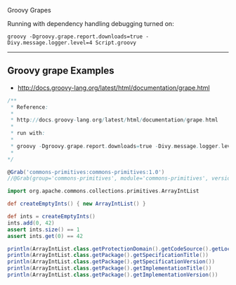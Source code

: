 Groovy Grapes

Running with dependency handling debugging turned on:

```
groovy -Dgroovy.grape.report.downloads=true -Divy.message.logger.level=4 Script.groovy
```

---

## Groovy grape Examples

* http://docs.groovy-lang.org/latest/html/documentation/grape.html

```groovy
/** 
 * Reference: 
 *
 * http://docs.groovy-lang.org/latest/html/documentation/grape.html
 * 
 * run with:
 * 
 * groovy -Dgroovy.grape.report.downloads=true -Divy.message.logger.level=4 ApacheCommonsCollections.groovy
 *
*/

@Grab('commons-primitives:commons-primitives:1.0')
//@Grab(group='commons-primitives', module='commons-primitives', version='1.0')

import org.apache.commons.collections.primitives.ArrayIntList

def createEmptyInts() { new ArrayIntList() }

def ints = createEmptyInts()
ints.add(0, 42)
assert ints.size() == 1
assert ints.get(0) == 42

println(ArrayIntList.class.getProtectionDomain().getCodeSource().getLocation().getPath())
println(ArrayIntList.class.getPackage().getSpecificationTitle())
println(ArrayIntList.class.getPackage().getSpecificationVersion())
println(ArrayIntList.class.getPackage().getImplementationTitle())
println(ArrayIntList.class.getPackage().getImplementationVersion())
```
